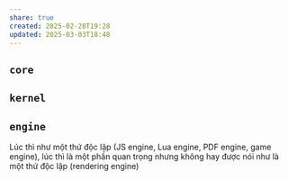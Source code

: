 ```yaml
---
share: true
created: 2025-02-28T19:28
updated: 2025-03-03T18:48
---
```

## `core`
## `kernel`
## `engine`
Lúc thì như một thứ độc lập (JS engine, Lua engine, PDF engine, game engine), lúc thì là một phần quan trọng nhưng không hay được nói như là một thứ độc lập (rendering engine)